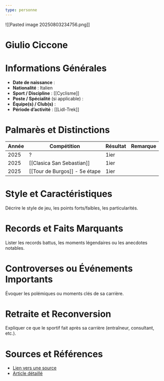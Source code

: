 ```yaml
---
type: personne
---
```

![[Pasted image 20250803234756.png]]
# Giulio Ciccone

# Informations Générales
- **Date de naissance** :  
- **Nationalité** :  Italien
- **Sport / Discipline** :  [[Cyclisme]]
- **Poste / Spécialité** (si applicable) :  
- **Équipe(s) / Club(s)** :  
- **Période d’activité** :  [[Lidl-Trek]]

# Palmarès et Distinctions
| Année | Compétition                   | Résultat | Remarque |
| ----- | ----------------------------- | -------- | -------- |
| 2025  | ?                             | 1ier     |          |
| 2025  | [[Clasica San Sebastian]]     | 1ier     |          |
| 2025  | [[Tour de Burgos]] - 5e étape | 1ier     |          |

# Style et Caractéristiques
Décrire le style de jeu, les points forts/faibles, les particularités.

# Records et Faits Marquants
Lister les records battus, les moments légendaires ou les anecdotes notables.

# Controverses ou Événements Importants
Évoquer les polémiques ou moments clés de sa carrière.

# Retraite et Reconversion
Expliquer ce que le sportif fait après sa carrière (entraîneur, consultant, etc.).

# Sources et Références
- [Lien vers une source](#)
- [Article détaillé](#)
